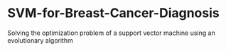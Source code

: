# SVM-for-Breast-Cancer-Diagnosis
Solving the optimization problem of a support vector machine using an evolutionary algorithm
